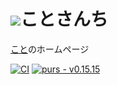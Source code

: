 # ![](./web/assets/favicon.ico)ことさんち

[こと](https://x.com/kotolabdev)のホームページ

[![CI](https://github.com/katsujukou/kotolab-hp/actions/workflows/ci.yaml/badge.svg)](https://github.com/katsujukou/kotolab-hp/actions/workflows/ci.yaml)  [![purs - v0.15.15](https://img.shields.io/badge/purs-v0.15.15-blue?logo=purescript)](https://github.com/purescript/purescript/releases/tag/v0.15.15)
